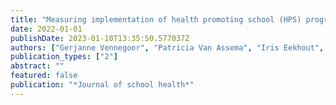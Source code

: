 ```yaml
---
title: "Measuring implementation of health promoting school (HPS) programs: development and psychometric evaluation of the HPS implementation questionnaire"
date: 2022-01-01
publishDate: 2023-01-10T13:35:50.577037Z
authors: ["Gerjanne Vennegoor", "Patricia Van Assema", "Iris Eekhout", "Jeanette Lezwijn", "Gerard Molleman", "Maria Jansen"]
publication_types: ["2"]
abstract: ""
featured: false
publication: "*Journal of school health*"
---
```



